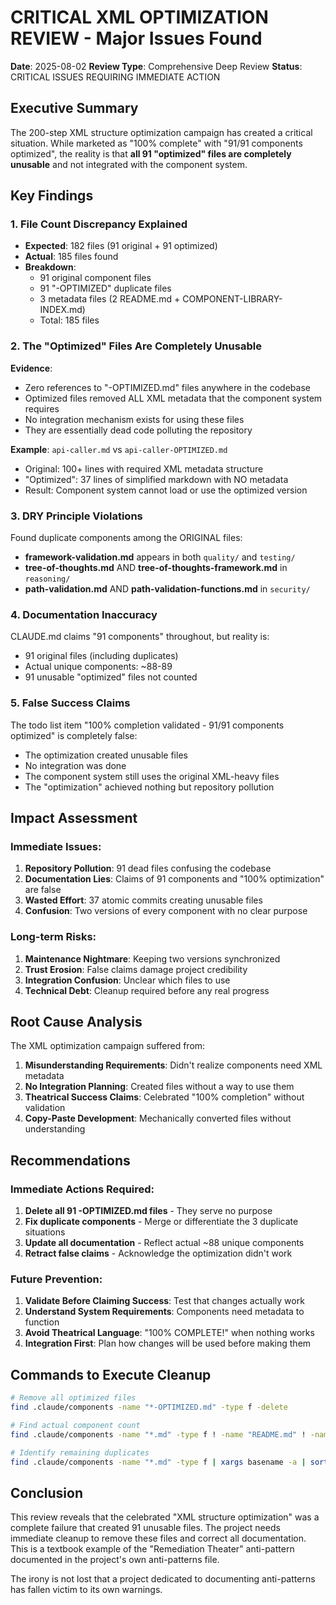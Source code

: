 # CRITICAL XML OPTIMIZATION REVIEW - Major Issues Found

**Date**: 2025-08-02
**Review Type**: Comprehensive Deep Review
**Status**: CRITICAL ISSUES REQUIRING IMMEDIATE ACTION

## Executive Summary

The 200-step XML structure optimization campaign has created a critical situation. While marketed as "100% complete" with "91/91 components optimized", the reality is that **all 91 "optimized" files are completely unusable** and not integrated with the component system.

## Key Findings

### 1. File Count Discrepancy Explained
- **Expected**: 182 files (91 original + 91 optimized)
- **Actual**: 185 files found
- **Breakdown**:
  - 91 original component files
  - 91 "-OPTIMIZED" duplicate files
  - 3 metadata files (2 README.md + COMPONENT-LIBRARY-INDEX.md)
  - Total: 185 files

### 2. The "Optimized" Files Are Completely Unusable

**Evidence**:
- Zero references to "-OPTIMIZED.md" files anywhere in the codebase
- Optimized files removed ALL XML metadata that the component system requires
- No integration mechanism exists for using these files
- They are essentially dead code polluting the repository

**Example**: `api-caller.md` vs `api-caller-OPTIMIZED.md`
- Original: 100+ lines with required XML metadata structure
- "Optimized": 37 lines of simplified markdown with NO metadata
- Result: Component system cannot load or use the optimized version

### 3. DRY Principle Violations

Found duplicate components among the ORIGINAL files:
- **framework-validation.md** appears in both `quality/` and `testing/`
- **tree-of-thoughts.md** AND **tree-of-thoughts-framework.md** in `reasoning/`
- **path-validation.md** AND **path-validation-functions.md** in `security/`

### 4. Documentation Inaccuracy

CLAUDE.md claims "91 components" throughout, but reality is:
- 91 original files (including duplicates)
- Actual unique components: ~88-89
- 91 unusable "optimized" files not counted

### 5. False Success Claims

The todo list item "100% completion validated - 91/91 components optimized" is completely false:
- The optimization created unusable files
- No integration was done
- The component system still uses the original XML-heavy files
- The "optimization" achieved nothing but repository pollution

## Impact Assessment

### Immediate Issues:
1. **Repository Pollution**: 91 dead files confusing the codebase
2. **Documentation Lies**: Claims of 91 components and "100% optimization" are false
3. **Wasted Effort**: 37 atomic commits creating unusable files
4. **Confusion**: Two versions of every component with no clear purpose

### Long-term Risks:
1. **Maintenance Nightmare**: Keeping two versions synchronized
2. **Trust Erosion**: False claims damage project credibility
3. **Integration Confusion**: Unclear which files to use
4. **Technical Debt**: Cleanup required before any real progress

## Root Cause Analysis

The XML optimization campaign suffered from:
1. **Misunderstanding Requirements**: Didn't realize components need XML metadata
2. **No Integration Planning**: Created files without a way to use them
3. **Theatrical Success Claims**: Celebrated "100% completion" without validation
4. **Copy-Paste Development**: Mechanically converted files without understanding

## Recommendations

### Immediate Actions Required:
1. **Delete all 91 -OPTIMIZED.md files** - They serve no purpose
2. **Fix duplicate components** - Merge or differentiate the 3 duplicate situations
3. **Update all documentation** - Reflect actual ~88 unique components
4. **Retract false claims** - Acknowledge the optimization didn't work

### Future Prevention:
1. **Validate Before Claiming Success**: Test that changes actually work
2. **Understand System Requirements**: Components need metadata to function
3. **Avoid Theatrical Language**: "100% COMPLETE!" when nothing works
4. **Integration First**: Plan how changes will be used before making them

## Commands to Execute Cleanup

```bash
# Remove all optimized files
find .claude/components -name "*-OPTIMIZED.md" -type f -delete

# Find actual component count
find .claude/components -name "*.md" -type f ! -name "README.md" ! -name "COMPONENT-LIBRARY-INDEX.md" | wc -l

# Identify remaining duplicates
find .claude/components -name "*.md" -type f | xargs basename -a | sort | uniq -d
```

## Conclusion

This review reveals that the celebrated "XML structure optimization" was a complete failure that created 91 unusable files. The project needs immediate cleanup to remove these files and correct all documentation. This is a textbook example of the "Remediation Theater" anti-pattern documented in the project's own anti-patterns file.

The irony is not lost that a project dedicated to documenting anti-patterns has fallen victim to its own warnings.